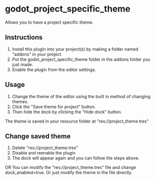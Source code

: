 # godot_project_specific_theme
Allows you to have a project specific theme.

## Instructions
1. Install this plugin into your project(s) by making a folder named "addons" in your project.
2. Put the godot_project_specific_theme folder in the addons folder you just made.
3. Enable the plugin from the editor settings.

## Usage
1. Change the theme of the editor using the built in method of changing themes.
2. Click the "Save theme for project" button.
3. Then hide the dock by clicking the "Hide dock" button.

The theme is saved in your resource folder at "res://project_theme.tres"

## Change saved theme
1. Delete "res://project_theme.tres"
2. Disable and reenable the plugin
3. The dock will appear again and you can follow the steps above.

OR
You can modify the "res://project_theme.tres" file and change dock_enabled=true.
Or just modify the theme in the file directly.
